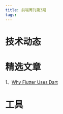 ```yaml
---
title: 前端周刊第3期
tags:
---
```


# 技术动态


# 精选文章

1、[Why Flutter Uses Dart](https://medium.com/hackernoon/why-flutter-uses-dart-dd635a054ebf)


# 工具

